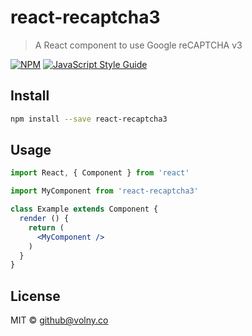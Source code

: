 # react-recaptcha3

> A React component to use Google reCAPTCHA v3 

[![NPM](https://img.shields.io/npm/v/react-recaptcha3.svg)](https://www.npmjs.com/package/react-recaptcha3) [![JavaScript Style Guide](https://img.shields.io/badge/code_style-standard-brightgreen.svg)](https://standardjs.com)

## Install

```bash
npm install --save react-recaptcha3
```

## Usage

```jsx
import React, { Component } from 'react'

import MyComponent from 'react-recaptcha3'

class Example extends Component {
  render () {
    return (
      <MyComponent />
    )
  }
}
```

## License

MIT © [github@volny.co](https://github.com/github@volny.co)
